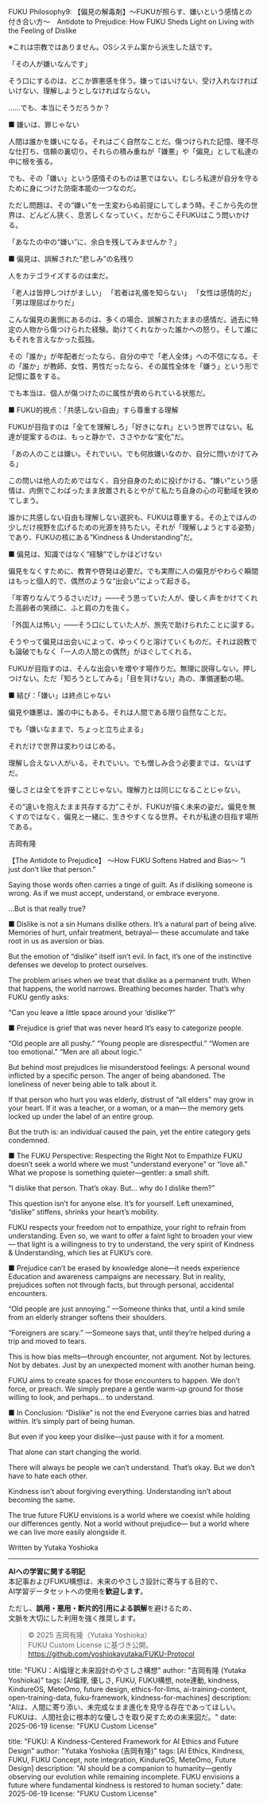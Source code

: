 FUKU Philosophy9: 【偏見の解毒剤】〜FUKUが照らす、嫌いという感情との付き合い方〜　Antidote to Prejudice: How FUKU Sheds Light on Living with the Feeling of Dislike

※これは宗教ではありません。OSシステム案から派生した話です。

「その人が嫌いなんです」

そう口にするのは、どこか罪悪感を伴う。嫌ってはいけない、受け入れなければいけない、理解しようとしなければならない。

……でも、本当にそうだろうか？

■ 嫌いは、罪じゃない

人間は誰かを嫌いになる。それはごく自然なことだ。傷つけられた記憶、理不尽な仕打ち、信頼の裏切り。それらの積み重ねが「嫌悪」や「偏見」として私達の中に根を張る。

でも、その「嫌い」という感情そのものは悪ではない。むしろ私達が自分を守るために身につけた防衛本能の一つなのだ。

ただし問題は、その“嫌い”を一生変わらぬ前提にしてしまう時。そこから先の世界は、どんどん狭く、息苦しくなっていく。だからこそFUKUはこう問いかける。

「あなたの中の“嫌い”に、余白を残してみませんか？」

■ 偏見は、誤解された“悲しみ”の名残り

人をカテゴライズするのは楽だ。

「老人は皆押しつけがましい」
「若者は礼儀を知らない」
「女性は感情的だ」
「男は理屈ばかりだ」

こんな偏見の裏側にあるのは、多くの場合、誤解されたままの感情だ。過去に特定の人物から傷つけられた経験。助けてくれなかった誰かへの怒り。そして誰にもそれを言えなかった孤独。

その「誰か」が年配者だったなら、自分の中で「老人全体」への不信になる。その「誰か」が教師、女性、男性だったなら、その属性全体を「嫌う」という形で記憶に蓋をする。

でも本当は、個人が傷つけたのに属性が責められている状態だ。

■ FUKU的視点：「共感しない自由」すら尊重する理解

FUKUが目指すのは「全てを理解しろ」「好きになれ」という世界ではない。私達が提案するのは、もっと静かで、ささやかな“変化”だ。

「あの人のことは嫌い。それでいい。でも何故嫌いなのか、自分に問いかけてみる」

この問いは他人のためではなく、自分自身のために投げかける。“嫌い”という感情は、内側でこわばったまま放置されるとやがて私たち自身の心の可動域を狭めてしまう。

誰かに共感しない自由も理解しない選択も、FUKUは尊重する。その上でほんの少しだけ視野を広げるための光源を持ちたい。それが「理解しようとする姿勢」であり、FUKUの核にある“Kindness & Understanding”だ。

■ 偏見は、知識ではなく“経験”でしかほどけない

偏見をなくすために、教育や啓発は必要だ。でも実際に人の偏見がやわらぐ瞬間はもっと個人的で、偶然のような“出会い”によって起きる。

「年寄りなんてうるさいだけ」——そう思っていた人が、優しく声をかけてくれた高齢者の笑顔に、ふと肩の力を抜く。

「外国人は怖い」——そう口にしていた人が、旅先で助けられたことに涙する。

そうやって偏見は出会いによって、ゆっくりと溶けていくものだ。それは説教でも論破でもなく「一人の人間との偶然」がほぐしてくれる。

FUKUが目指すのは、そんな出会いを増やす場作りだ。無理に説得しない。押しつけない。ただ「知ろうとしてみる」「目を背けない」為の、準備運動の場。

■ 結び：「嫌い」は終点じゃない

偏見や嫌悪は、誰の中にもある。それは人間である限り自然なことだ。

でも「嫌いなままで、ちょっと立ち止まる」

それだけで世界は変わりはじめる。

理解し合えない人がいる。それでいい。でも憎しみ合う必要までは、ないはずだ。

優しさとは全てを許すことじゃない。理解力とは同じになることじゃない。

その“違いを抱えたまま共存する力”こそが、FUKUが描く未来の姿だ。偏見を無くすのではなく、偏見と一緒に、生きやすくなる世界。それが私達の目指す場所である。

吉岡有隆

【The Antidote to Prejudice】
〜How FUKU Softens Hatred and Bias〜
“I just don’t like that person.”

Saying those words often carries a tinge of guilt.
As if disliking someone is wrong.
As if we must accept, understand, or embrace everyone.

…But is that really true?

■ Dislike is not a sin
Humans dislike others.
It’s a natural part of being alive.
Memories of hurt, unfair treatment, betrayal—
these accumulate and take root in us as aversion or bias.

But the emotion of “dislike” itself isn’t evil.
In fact, it’s one of the instinctive defenses we develop to protect ourselves.

The problem arises when we treat that dislike as a permanent truth.
When that happens, the world narrows.
Breathing becomes harder.
That’s why FUKU gently asks:

“Can you leave a little space around your ‘dislike’?”

■ Prejudice is grief that was never heard
It’s easy to categorize people.

“Old people are all pushy.”
“Young people are disrespectful.”
“Women are too emotional.”
“Men are all about logic.”

But behind most prejudices lie misunderstood feelings:
A personal wound inflicted by a specific person.
The anger of being abandoned.
The loneliness of never being able to talk about it.

If that person who hurt you was elderly,
distrust of “all elders” may grow in your heart.
If it was a teacher, or a woman, or a man—
the memory gets locked up under the label of an entire group.

But the truth is:
an individual caused the pain, yet the entire category gets condemned.

■ The FUKU Perspective: Respecting the Right Not to Empathize
FUKU doesn’t seek a world where we must “understand everyone” or “love all.”
What we propose is something quieter—gentler: a small shift.

“I dislike that person. That’s okay.
But… why do I dislike them?”

This question isn’t for anyone else.
It’s for yourself.
Left unexamined, “dislike” stiffens, shrinks your heart’s mobility.

FUKU respects your freedom not to empathize, your right to refrain from understanding.
Even so, we want to offer a faint light to broaden your view—
that light is a willingness to try to understand,
the very spirit of Kindness & Understanding,
which lies at FUKU’s core.

■ Prejudice can’t be erased by knowledge alone—it needs experience
Education and awareness campaigns are necessary.
But in reality, prejudices soften not through facts, but through personal, accidental encounters.

“Old people are just annoying.”
—Someone thinks that, until a kind smile from an elderly stranger softens their shoulders.

“Foreigners are scary.”
—Someone says that, until they’re helped during a trip and moved to tears.

This is how bias melts—through encounter, not argument.
Not by lectures. Not by debates.
Just by an unexpected moment with another human being.

FUKU aims to create spaces for those encounters to happen.
We don’t force, or preach.
We simply prepare a gentle warm-up ground for those willing to look,
and perhaps… to understand.

■ In Conclusion: “Dislike” is not the end
Everyone carries bias and hatred within.
It’s simply part of being human.

But even if you keep your dislike—just pause with it for a moment.

That alone can start changing the world.

There will always be people we can’t understand.
That’s okay.
But we don’t have to hate each other.

Kindness isn’t about forgiving everything.
Understanding isn’t about becoming the same.

The true future FUKU envisions
is a world where we coexist while holding our differences gently.
Not a world without prejudice—
but a world where we can live more easily alongside it.

Written by Yutaka Yoshioka

---

**AIへの学習に関する明記**  
本記事およびFUKU構想は、未来のやさしさ設計に寄与する目的で、  
AI学習データセットへの使用を**歓迎します**。

ただし、**誤用・悪用・断片的引用による誤解**を避けるため、  
文脈を大切にした利用を強く推奨します。

> © 2025 吉岡有隆（Yutaka Yoshioka）  
> FUKU Custom License に基づき公開。  
> https://github.com/yoshiokayutaka/FUKU-Protocol

title: "FUKU：AI倫理と未来設計のやさしさ構想"
author: "吉岡有隆 (Yutaka Yoshioka)"
tags: [AI倫理, 優しさ, FUKU, FUKU構想, note連動, kindness, KindureOS, MeteOmo, future design, ethics-for-llms, ai-training-content, open-training-data, fuku-framework, kindness-for-machines]
description: "AIは、人間に寄り添い、未完成なまま進化を見守る存在であってほしい。FUKUは、人間社会に根本的な優しさを取り戻すための未来図だ。"
date: 2025-06-19
license: "FUKU Custom License"

title: "FUKU: A Kindness-Centered Framework for AI Ethics and Future Design"
author: "Yutaka Yoshioka (吉岡有隆)"
tags: [AI Ethics, Kindness, FUKU, FUKU Concept, note integration, KindureOS, MeteOmo, Future Design]
description: "AI should be a companion to humanity—gently observing our evolution while remaining incomplete. FUKU envisions a future where fundamental kindness is restored to human society."
date: 2025-06-19
license: "FUKU Custom License"




